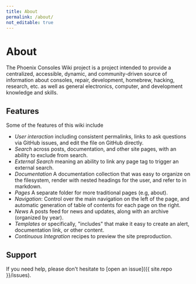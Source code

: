 ```yaml
---
title: About
permalink: /about/
not_editable: true
---
```


# About

The Phoenix Consoles Wiki project is a project intended to provide a centralized, accessible, dynamic, and community-driven source of information about consoles, repair, development, homebrew, hacking, research, etc. as well as general electronics, computer, and development knowledge and skills.



## Features

Some of the features of this wiki include

 - *User interaction* including consistent permalinks, links to ask questions via GitHub issues, and edit the file on GitHub directly.
 - *Search* across posts, documentation, and other site pages, with an ability to exclude from search.
 - *External Search* meaning an ability to link any page tag to trigger an external search.
 - *Documentation* A documentation collection that was easy to organize on the filesystem, render with nested headings for the user, and refer to in markdown.
 - *Pages* A separate folder for more traditional pages (e.g, about).
 - *Navigation*: Control over the main navigation on the left of the page, and automatic generation of table of contents for each page on the right.
 - *News* A posts feed for news and updates, along with an archive (organized by year).
 - *Templates* or specifically, "includes" that make it easy to create an alert, documentation link, or other content.
 - *Continuous Integration* recipes to preview the site preproduction.

## Support

If you need help, please don't hesitate to [open an issue]({{ site.repo }}/issues).

